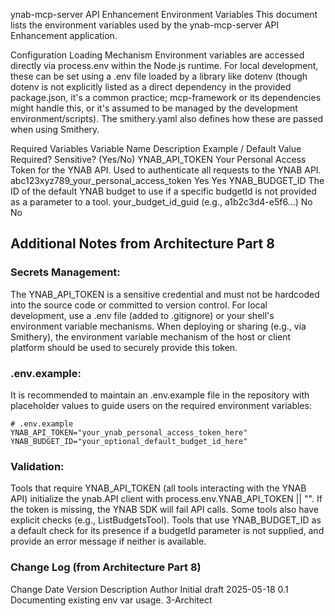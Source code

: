 ynab-mcp-server API Enhancement Environment Variables
This document lists the environment variables used by the ynab-mcp-server API Enhancement application.

Configuration Loading Mechanism
Environment variables are accessed directly via process.env within the Node.js runtime. For local development, these can be set using a .env file loaded by a library like dotenv (though dotenv is not explicitly listed as a direct dependency in the provided package.json, it's a common practice; mcp-framework or its dependencies might handle this, or it's assumed to be managed by the development environment/scripts). The smithery.yaml also defines how these are passed when using Smithery.

Required Variables
Variable Name	Description	Example / Default Value	Required?	Sensitive? (Yes/No)
YNAB_API_TOKEN	Your Personal Access Token for the YNAB API. Used to authenticate all requests to the YNAB API.	abc123xyz789_your_personal_access_token	Yes	Yes
YNAB_BUDGET_ID	The ID of the default YNAB budget to use if a specific budgetId is not provided as a parameter to a tool.	your_budget_id_guid (e.g., a1b2c3d4-e5f6...)	No	No

## Additional Notes from Architecture Part 8

### Secrets Management:

The YNAB_API_TOKEN is a sensitive credential and must not be hardcoded into the source code or committed to version control.
For local development, use a .env file (added to .gitignore) or your shell's environment variable mechanisms.
When deploying or sharing (e.g., via Smithery), the environment variable mechanism of the host or client platform should be used to securely provide this token.

### .env.example:
It is recommended to maintain an .env.example file in the repository with placeholder values to guide users on the required environment variables:

```plaintext
# .env.example
YNAB_API_TOKEN="your_ynab_personal_access_token_here"
YNAB_BUDGET_ID="your_optional_default_budget_id_here"
```

### Validation:

Tools that require YNAB_API_TOKEN (all tools interacting with the YNAB API) initialize the ynab.API client with process.env.YNAB_API_TOKEN || "". If the token is missing, the YNAB SDK will fail API calls. Some tools also have explicit checks (e.g., ListBudgetsTool).
Tools that use YNAB_BUDGET_ID as a default check for its presence if a budgetId parameter is not supplied, and provide an error message if neither is available.

### Change Log (from Architecture Part 8)
Change	Date	Version	Description	Author
Initial draft	2025-05-18	0.1	Documenting existing env var usage.	3-Architect